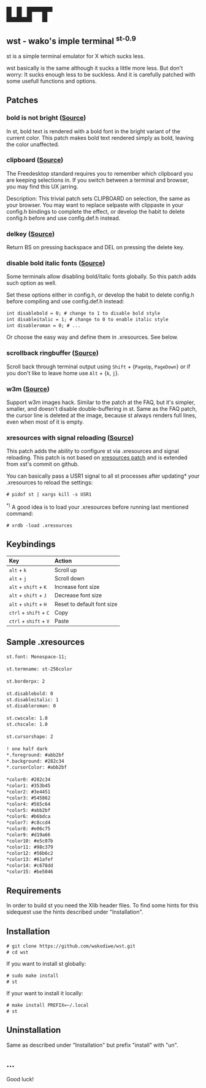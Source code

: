 ![wst](.media/wst.png)

## wst - wako's imple terminal <sup>st-0.9</sup>
st is a simple terminal emulator for X which sucks less.

wst basically is the same although it sucks a little more less. But don't
worry: It sucks enough less to be suckless. And it is carefully patched with
some usefull functions and options.

## Patches

### bold is not bright ([Source](https://st.suckless.org/patches/bold-is-not-bright))
In st, bold text is rendered with a bold font in the bright variant of the
current color. This patch makes bold text rendered simply as bold, leaving
the color unaffected.

### clipboard ([Source](https://st.suckless.org/patches/clipboard))
The Freedesktop standard requires you to remember which clipboard you are
keeping selections in. If you switch between a terminal and browser, you may
find this UX jarring.

Description: This trivial patch sets CLIPBOARD on selection, the same as
your browser. You may want to replace selpaste with clippaste in your
config.h bindings to complete the effect, or develop the habit to delete
config.h before and use config.def.h instead.

### delkey ([Source](https://st.suckless.org/patches/delkey))
Return BS on pressing backspace and DEL on pressing the delete key.

### disable bold italic fonts ([Source](https://st.suckless.org/patches/disable_bold_italic_fonts))
Some terminals allow disabling bold/italic fonts globally. So this patch
adds such option as well.

Set these options either in config.h, or develop the habit to delete
config.h before compiling and use config.def.h instead:

    int disablebold = 0; # change to 1 to disable bold style
    int disableitalic = 1; # change to 0 to enable italic style
    int disableroman = 0; # ...

Or choose the easy way and define them in .xresources. See below.

### scrollback ringbuffer ([Source](https://st.suckless.org/patches/scrollback))
Scroll back through terminal output using `Shift` + {`PageUp`, `PageDown`}
or if you don't like to leave home use `Alt` + {`k`, `j`}.

### w3m ([Source](https://st.suckless.org/patches/w3m))
Support w3m images hack. Similar to the patch at the FAQ, but it's simpler,
smaller, and doesn't disable double-buffering in st. Same as the FAQ patch,
the cursor line is deleted at the image, because st always renders full
lines, even when most of it is empty.

### xresources with signal reloading ([Source](https://st.suckless.org/patches/xresources-with-reload-signal))

This patch adds the ability to configure st via .xresources and signal
reloading. This patch is not based on [xresources patch](https://st.suckless.org/patches/xresources/xresourcese)
and is extended from xst's commit on github.

You can basically pass a USR1 signal to all st processes after updating* your
.xresources to reload the settings:

    # pidof st | xargs kill -s USR1

<sup>*)</sup> A good idea is to load your .xresources before running last
mentioned command:

    # xrdb -load .xresources

## Keybindings

| Key                    | Action                     |
| :----------------------| :--------------------------|
| `alt` + `k`            | Scroll up                  |
| `alt` + `j`            | Scroll down                |
| `alt` + `shift` + `K`  | Increase font size         |
| `alt` + `shift` + `J`  | Decrease font size         |
| `alt` + `shift` + `H`  | Reset to default font size |
| `ctrl` + `shift` + `C` | Copy                       |
| `ctrl` + `shift` + `V` | Paste                      |


## Sample .xresources

    st.font: Monospace-11;

    st.termname: st-256color

    st.borderpx: 2

    st.disablebold: 0
    st.disableitalic: 1
    st.disableroman: 0

    st.cwscale: 1.0
    st.chscale: 1.0

    st.cursorshape: 2

    ! one half dark
    *.foreground: #abb2bf
    *.background: #282c34
    *.cursorColor: #abb2bf

    *color0: #282c34
    *color1: #353b45
    *color2: #3e4451
    *color3: #545862
    *color4: #565c64
    *color5: #abb2bf
    *color6: #b6bdca
    *color7: #c8ccd4
    *color8: #e06c75
    *color9: #d19a66
    *color10: #e5c07b
    *color11: #98c379
    *color12: #56b6c2
    *color13: #61afef
    *color14: #c678dd
    *color15: #be5046

## Requirements

In order to build st you need the Xlib header files. To find some hints for
this sidequest use the hints described under "Installation".

## Installation

    # git clone https://github.com/wakodiwe/wst.git
    # cd wst

If you want to install st globally:

    # sudo make install
    # st

If your want to install it locally:

    # make install PREFIX=~/.local
    # st

## Uninstallation

Same as described under "Installation" but prefix "install" with "un".

## ...

Good luck!
